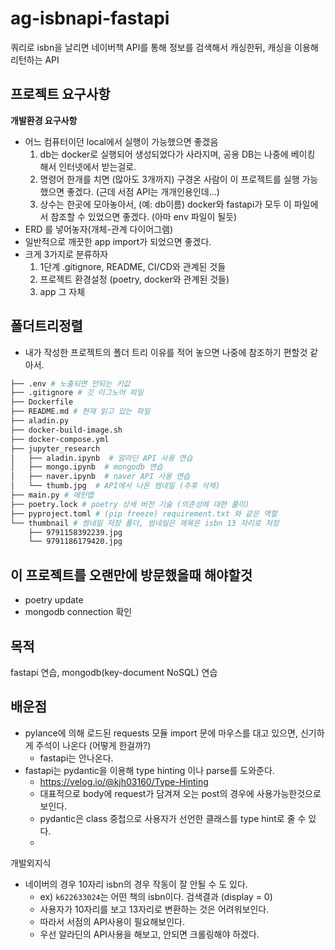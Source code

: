 # ag-isbnapi-fastapi

쿼리로 isbn을 날리면 네이버책 API를 통해 정보를 검색해서
캐싱한뒤, 캐싱을 이용해 리턴하는 API

## 프로젝트 요구사항
__개발환경 요구사항__
* 어느 컴퓨터이던 local에서 실행이 가능했으면 좋겠음
  1. db는 docker로 실행되어 생성되었다가 사라지며, 공용 DB는 나중에 베이킹 해서 인터넷에서 받는걸로.
  2. 명령어 한개를 치면 (많아도 3개까지) 구경온 사람이 이 프로젝트를 실행 가능했으면 좋겠다. (근데 서점 API는 개개인용인데...)
  3. 상수는 한곳에 모아놓아서, (예: db이름) docker와 fastapi가 모두 이 파일에서 참조할 수 있었으면 좋겠다. (아마 env 파일이 될듯)
* ERD 를 넣어놓자(개체-관계 다이어그램)
* 일반적으로 깨끗한 app import가 되었으면 좋겠다.
* 크게 3가지로 분류하자
  1. 1단계 .gitignore, README, CI/CD와 관계된 것들
  2. 프로젝트 환경설정 (poetry, docker와 관계된 것들)
  3. app 그 자체


## 폴더트리정렬
- 내가 작성한 프로젝트의 폴더 트리 이유를 적어 놓으면 나중에 참조하기 편할것 같아서.
```bash
├── .env # 노출되면 안되는 키값
├── .gitignore # 깃 이그노어 파일
├── Dockerfile 
├── README.md # 현재 읽고 있는 파일
├── aladin.py
├── docker-build-image.sh
├── docker-compose.yml
├── jupyter_research
│   ├── aladin.ipynb  # 알라딘 API 사용 연습
│   ├── mongo.ipynb  # mongodb 연습
│   ├── naver.ipynb  # naver API 사용 연습
│   └── thumb.jpg  # API에서 나온 썸네일 (추후 삭제)
├── main.py # 메인앱
├── poetry.lock # poetry 상세 버전 기술 (의존성에 대한 풀이)
├── pyproject.toml # (pip freeze) requirement.txt 와 같은 역할
└── thumbnail # 썸네일 저장 폴더, 썸네일은 제목은 isbn 13 자리로 저장
    ├── 9791158392239.jpg
    └── 9791186179420.jpg
```
## 이 프로젝트를 오랜만에 방문했을때 해야할것
- poetry update
- mongodb connection 확인

## 목적

fastapi 연습, mongodb(key-document NoSQL) 연습

## 배운점

- pylance에 의해 로드된 requests 모듈 import 문에 마우스를 대고 있으면, 신기하게 주석이 나온다 (어떻게 한걸까?)
  - fastapi는 안나온다.
- fastapi는 pydantic을 이용해 type hinting 이나 parse를 도와준다.
  - https://velog.io/@kjh03160/Type-Hinting
  - 대표적으로 body에 request가 담겨져 오는 post의 경우에 사용가능한것으로 보인다.
  - pydantic은 class 중첩으로 사용자가 선언한 클래스를 type hint로 줄 수 있다.
  - 

개발외지식
- 네이버의 경우 10자리 isbn의 경우 작동이 잘 안될 수 도 있다.
  - ex) `k622633024`는 어떤 책의 isbn이다. 검색결과 (display = 0)
  - 사용자가 10자리를 보고 13자리로 변환하는 것은 어려워보인다.
  - 따라서 서점의 API사용이 필요해보인다.
  - 우선 알라딘의 API사용을 해보고, 안되면 크롤링해야 하겠다.
